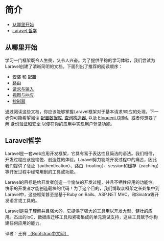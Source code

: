 # 简介

- [从哪里开始](#where-to-start)
- [Laravel 哲学](#laravel-philosophy)

<a name="where-to-start"></a>
## 从哪里开始

学习一门框架既令人生畏，又令人兴奋。为了提供平稳的学习体验，我们尝试为Laravel创建了清晰简明的文档。下面列出了推荐的阅读顺序：

- [安装](installation) 和 [配置](/docs/configuration.md)
- [路由](routing.md)
- [请求与输入](requests.md)
- [视图与响应](responses.md)
- [控制器](controllers.md)

通过阅读这些文档，你应该能够掌握Laravel框架对于基本请求/响应的处理。下一步你可能希望阅读 [配置数据库](database), [查询构造器](/docs/queries), 以及 [Eloquent ORM](/docs/eloquent)。或者你想要了解 [身份验证和安全](/docs/security.md) 以便在你的应用中实现用户登录功能。

<a name="laravel-philosophy"></a>
## Laravel哲学

Laravel是一套web应用开发框架，它具有富于表达性且简洁的语法。我们相信，开发过程应该是愉悦、创造性的体验。Laravel努力剔除开发过程中的痛苦，因此我们提供了验证（authentication）、路由（routing）、session和缓存（caching）等开发过程中经常用到的工具或功能。

Laravel的目标是给开发者创造一个愉快的开发过程，并且不牺牲应用的功能性。快乐的开发者才能创造最棒的代码！为了这个目的，我们博取众框架之长处集中到Laravel中，这些框架甚至是基于Ruby on Rails、ASP.NET MVC、和Sinatra等开发语言或工具的。

Laravel是易于理解并且强大的，它提供了强大的工具用以开发大型、健壮的应用。杰出的IoC、数据库迁移工具和紧密集成的单元测试支持，这些工具赋予你构建任何应用的能力。

译者：王赛  [（Bootstrap中文网）](http://www.bootcss.com)
